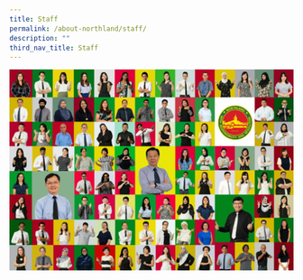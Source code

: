 ```yaml
---
title: Staff
permalink: /about-northland/staff/
description: ""
third_nav_title: Staff
---
```

![](/images/staff2023.jpeg)
